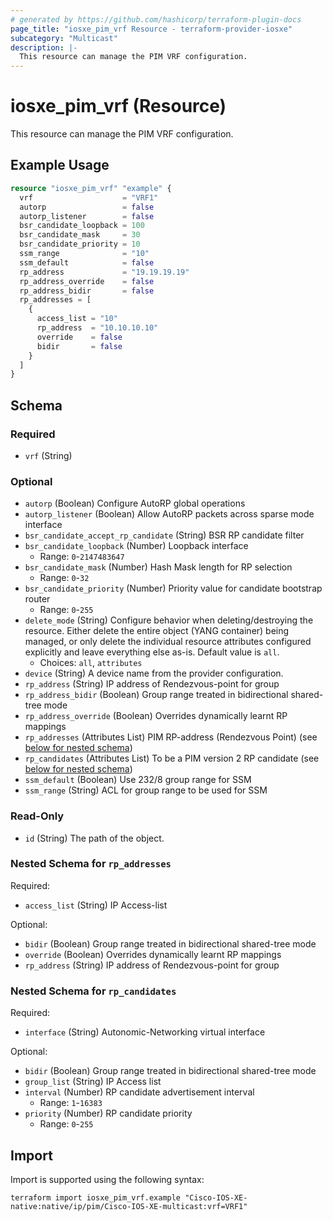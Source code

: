 ```yaml
---
# generated by https://github.com/hashicorp/terraform-plugin-docs
page_title: "iosxe_pim_vrf Resource - terraform-provider-iosxe"
subcategory: "Multicast"
description: |-
  This resource can manage the PIM VRF configuration.
---
```


# iosxe_pim_vrf (Resource)

This resource can manage the PIM VRF configuration.

## Example Usage

```terraform
resource "iosxe_pim_vrf" "example" {
  vrf                    = "VRF1"
  autorp                 = false
  autorp_listener        = false
  bsr_candidate_loopback = 100
  bsr_candidate_mask     = 30
  bsr_candidate_priority = 10
  ssm_range              = "10"
  ssm_default            = false
  rp_address             = "19.19.19.19"
  rp_address_override    = false
  rp_address_bidir       = false
  rp_addresses = [
    {
      access_list = "10"
      rp_address  = "10.10.10.10"
      override    = false
      bidir       = false
    }
  ]
}
```

<!-- schema generated by tfplugindocs -->
## Schema

### Required

- `vrf` (String)

### Optional

- `autorp` (Boolean) Configure AutoRP global operations
- `autorp_listener` (Boolean) Allow AutoRP packets across sparse mode interface
- `bsr_candidate_accept_rp_candidate` (String) BSR RP candidate filter
- `bsr_candidate_loopback` (Number) Loopback interface
  - Range: `0`-`2147483647`
- `bsr_candidate_mask` (Number) Hash Mask length for RP selection
  - Range: `0`-`32`
- `bsr_candidate_priority` (Number) Priority value for candidate bootstrap router
  - Range: `0`-`255`
- `delete_mode` (String) Configure behavior when deleting/destroying the resource. Either delete the entire object (YANG container) being managed, or only delete the individual resource attributes configured explicitly and leave everything else as-is. Default value is `all`.
  - Choices: `all`, `attributes`
- `device` (String) A device name from the provider configuration.
- `rp_address` (String) IP address of Rendezvous-point for group
- `rp_address_bidir` (Boolean) Group range treated in bidirectional shared-tree mode
- `rp_address_override` (Boolean) Overrides dynamically learnt RP mappings
- `rp_addresses` (Attributes List) PIM RP-address (Rendezvous Point) (see [below for nested schema](#nestedatt--rp_addresses))
- `rp_candidates` (Attributes List) To be a PIM version 2 RP candidate (see [below for nested schema](#nestedatt--rp_candidates))
- `ssm_default` (Boolean) Use 232/8 group range for SSM
- `ssm_range` (String) ACL for group range to be used for SSM

### Read-Only

- `id` (String) The path of the object.

<a id="nestedatt--rp_addresses"></a>
### Nested Schema for `rp_addresses`

Required:

- `access_list` (String) IP Access-list

Optional:

- `bidir` (Boolean) Group range treated in bidirectional shared-tree mode
- `override` (Boolean) Overrides dynamically learnt RP mappings
- `rp_address` (String) IP address of Rendezvous-point for group


<a id="nestedatt--rp_candidates"></a>
### Nested Schema for `rp_candidates`

Required:

- `interface` (String) Autonomic-Networking virtual interface

Optional:

- `bidir` (Boolean) Group range treated in bidirectional shared-tree mode
- `group_list` (String) IP Access list
- `interval` (Number) RP candidate advertisement interval
  - Range: `1`-`16383`
- `priority` (Number) RP candidate priority
  - Range: `0`-`255`

## Import

Import is supported using the following syntax:

```shell
terraform import iosxe_pim_vrf.example "Cisco-IOS-XE-native:native/ip/pim/Cisco-IOS-XE-multicast:vrf=VRF1"
```
